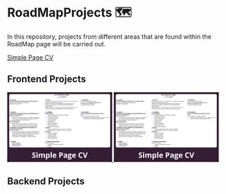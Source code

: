 # RoadMapProjects 🗺️

In this repository, projects from different areas that are found within the RoadMap page will be carried out.

[Simple Page CV](https://roadmap.sh/projects/single-page-cv)

## Frontend Projects

<p aling="left">
    <a href="/Frontend/1.- Simple_PageCV/">
        <img src="images/frontend/SimplePageCV.png" alt="simple page cv" width="48%">
    </a>
    <a href="/Frontend/1.- Simple_PageCV/">
        <img src="images/frontend/SimplePageCV.png" alt="simple page cv" width="48%"></img>
    </a>
</p>

## Backend Projects

